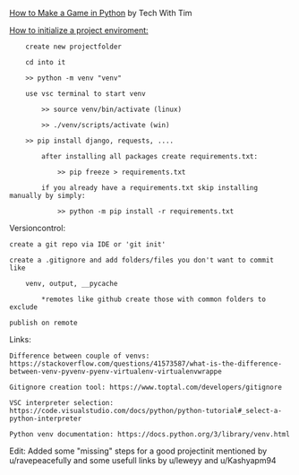[How to Make a Game in Python](https://www.youtube.com/watch?v=waY3LfJhQLY) by Tech With Tim

[How to initialize a project enviroment:](https://www.reddit.com/r/learnpython/comments/m3exau/comment/gqoibhx/?utm_source=share&utm_medium=web2x&context=3)

```
    create new projectfolder

    cd into it

    >> python -m venv "venv"

    use vsc terminal to start venv

        >> source venv/bin/activate (linux)

        >> ./venv/scripts/activate (win)

    >> pip install django, requests, ....

        after installing all packages create requirements.txt:

            >> pip freeze > requirements.txt

        if you already have a requirements.txt skip installing manually by simply:

            >> python -m pip install -r requirements.txt
```

Versioncontrol:

    create a git repo via IDE or 'git init'

    create a .gitignore and add folders/files you don't want to commit like

        venv, output, __pycache

            *remotes like github create those with common folders to exclude

    publish on remote

Links:

    Difference between couple of venvs: https://stackoverflow.com/questions/41573587/what-is-the-difference-between-venv-pyvenv-pyenv-virtualenv-virtualenvwrappe

    Gitignore creation tool: https://www.toptal.com/developers/gitignore

    VSC interpreter selection: https://code.visualstudio.com/docs/python/python-tutorial#_select-a-python-interpreter

    Python venv documentation: https://docs.python.org/3/library/venv.html

Edit: Added some "missing" steps for a good projectinit mentioned by u/ravepeacefully and some usefull links by u/leweyy and u/Kashyapm94
